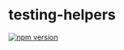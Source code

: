 # testing-helpers
[![npm version](https://badge.fury.io/js/testing-helpers.svg)](https://badge.fury.io/js/testing-helpers)
